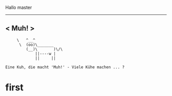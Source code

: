 Hallo master

  ____
< Muh! >
  ----
         \   ^__^ 
          \  (oo)\_______
             (__)\       )\/\
                 ||----w |
                 ||     ||
    
    Eine Kuh, die macht 'Muh!' - Viele Kühe machen ... ?

# first
